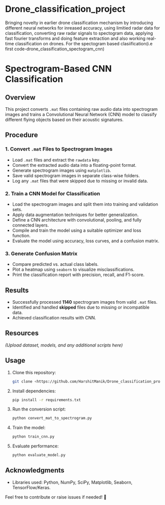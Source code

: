 # Drone_classification_project
Bringing novelty in earlier drone classification mechanism by introducing different neural networks for inreased  accuracy, using limitied radar data for classification, converting raw radar signals to spectogram data, applying fast fourier transforms and doing feature extraction and also working real-time classification on drones.
For the spectogram based clasiification(i.e first code-drone_classification_spectogram_cnn)

# Spectrogram-Based CNN Classification

## Overview
This project converts `.mat` files containing raw audio data into spectrogram images and trains a Convolutional Neural Network (CNN) model to classify different flying objects based on their acoustic signatures.

## Procedure
### 1. Convert `.mat` Files to Spectrogram Images
- Load `.mat` files and extract the `rawdata` key.
- Convert the extracted audio data into a floating-point format.
- Generate spectrogram images using `matplotlib`.
- Save valid spectrogram images in separate class-wise folders.
- Log any `.mat` files that were skipped due to missing or invalid data.

### 2. Train a CNN Model for Classification
- Load the spectrogram images and split them into training and validation sets.
- Apply data augmentation techniques for better generalization.
- Define a CNN architecture with convolutional, pooling, and fully connected layers.
- Compile and train the model using a suitable optimizer and loss function.
- Evaluate the model using accuracy, loss curves, and a confusion matrix.

### 3. Generate Confusion Matrix
- Compare predicted vs. actual class labels.
- Plot a heatmap using `seaborn` to visualize misclassifications.
- Print the classification report with precision, recall, and F1-score.

## Results
- Successfully processed **1140** spectrogram images from valid `.mat` files.
- Identified and handled **skipped** files due to missing or incompatible data.
- Achieved classification results with CNN.

## Resources
*(Upload dataset, models, and any additional scripts here)*

## Usage
1. Clone this repository:
   ```bash
   git clone <https://github.com/HarshitManik/Drone_classification_project/edit/main/README.md>
   ```
2. Install dependencies:
   ```bash
   pip install -r requirements.txt
   ```
3. Run the conversion script:
   ```bash
   python convert_mat_to_spectrogram.py
   ```
4. Train the model:
   ```bash
   python train_cnn.py
   ```
5. Evaluate performance:
   ```bash
   python evaluate_model.py
   ```

## Acknowledgments
- Libraries used: Python, NumPy, SciPy, Matplotlib, Seaborn, TensorFlow/Keras.

Feel free to contribute or raise issues if needed! 🚀

